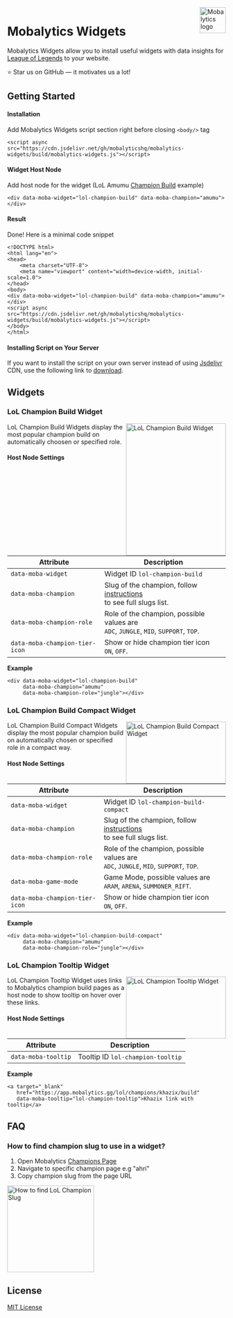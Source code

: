<a href="https://mobalytics.gg/">
    <img src="https://fastcdn.mobalytics.gg/assets/common/icons/mobalytics-logo/logo-mobalytics-collapsed.svg" alt="Mobalytics logo" title="Mobalytics" align="right" height="60" />
</a>

# Mobalytics Widgets

Mobalytics Widgets allow you to install useful widgets with data insights for [League of Legends](https://app.mobalytics.gg/) to your website.

:star: Star us on GitHub — it motivates us a lot!

## Getting Started

#### Installation

Add Mobalytics Widgets script section right before closing `<body/>` tag
```
<script async src="https://cdn.jsdelivr.net/gh/mobalyticshq/mobalytics-widgets/build/mobalytics-widgets.js"></script>
```

#### Widget Host Node

Add host node for the widget (LoL Amumu [Champion Build](#) example)
```
<div data-moba-widget="lol-champion-build" data-moba-champion="amumu"></div>
```

#### Result

Done! Here is a minimal code snippet
```
<!DOCTYPE html>
<html lang="en">
<head>
    <meta charset="UTF-8">
    <meta name="viewport" content="width=device-width, initial-scale=1.0">
</head>
<body>
<div data-moba-widget="lol-champion-build" data-moba-champion="amumu"></div>
<script async src="https://cdn.jsdelivr.net/gh/mobalyticshq/mobalytics-widgets/build/mobalytics-widgets.js"></script>
</body>
</html>
```

#### Installing Script on Your Server
If you want to install the script on your own server instead of using [Jsdelivr](https://cdn.jsdelivr.net) CDN, use the following link to <a href="https://cdn.jsdelivr.net/gh/mobalyticshq/mobalytics-widgets/build/mobalytics-widgets.js" target="_blank" download="mobalytics-widgets.js">download</a>.

## Widgets

### LoL Champion Build Widget

<img src="https://cdn.mobalytics.gg/assets/common/images/mobalytics-widgets-repo/readme-lol-champion-build-widget.png" align="right"
     alt="LoL Champion Build Widget" width="230" height="305">

LoL Champion Build Widgets display the most popular champion build on automatically choosen or specified role.

#### Host Node Settings

| Attribute | Description |
| --- | --- |
| `data-moba-widget` | Widget ID `lol-champion-build` |
| `data-moba-champion` | Slug of the champion, follow [instructions](#)<br/>to see full slugs list. |
| `data-moba-champion-role` | Role of the champion, possible values are<br/>`ADC`, `JUNGLE`, `MID`, `SUPPORT`, `TOP`. |
| `data-moba-champion-tier-icon` | Show or hide champion tier icon<br/>`ON`, `OFF`. |

**Example**
```
<div data-moba-widget="lol-champion-build"
     data-moba-champion="amumu"
     data-moba-champion-role="jungle"></div>
```

### LoL Champion Build Compact Widget

<img src="https://cdn.mobalytics.gg/assets/common/images/mobalytics-widgets-repo/readme-lol-champion-build-compact-widget.png?1" align="right"
     alt="LoL Champion Build Compact Widget" width="230" height="143">

LoL Champion Build Compact Widgets display the most popular champion build on automatically chosen or specified role in a compact way.

#### Host Node Settings

| Attribute | Description                                                                             |
| --- |-----------------------------------------------------------------------------------------|
| `data-moba-widget` | Widget ID `lol-champion-build-compact`                                                  |
| `data-moba-champion` | Slug of the champion, follow [instructions](#)<br/>to see full slugs list.              |
| `data-moba-champion-role` | Role of the champion, possible values are<br/>`ADC`, `JUNGLE`, `MID`, `SUPPORT`, `TOP`. |
| `data-moba-game-mode` | Game Mode, possible values are<br/>`ARAM`, `ARENA`, `SUMMONER_RIFT`.            |
| `data-moba-champion-tier-icon` | Show or hide champion tier icon<br/>`ON`, `OFF`.                                        |

**Example**
```
<div data-moba-widget="lol-champion-build-compact"
     data-moba-champion="amumu"
     data-moba-champion-role="jungle"></div>
```

### LoL Champion Tooltip Widget

<img src="https://cdn.mobalytics.gg/assets/common/images/mobalytics-widgets-repo/readme-lol-champion-tooltip-widget.png" align="right"
     alt="LoL Champion Tooltip Widget" width="230" height="143">

LoL Champion Tooltip Widget uses links to Mobalytics champion build pages as a host node to show tooltip on hover over these links.

#### Host Node Settings

| Attribute | Description |
| --- | --- |
| `data-moba-tooltip` | Tooltip ID `lol-champion-tooltip` |

**Example**
```
<a target="_blank"
   href="https://app.mobalytics.gg/lol/champions/khazix/build"
   data-moba-tooltip="lol-champion-tooltip">Khazix link with tooltip</a>
```

## FAQ

### How to find champion slug to use in a widget?
1. Open Mobalytics [Champions Page](https://app.mobalytics.gg/lol/champions)
2. Navigate to specific champion page e.g "ahri"
3. Copy champion slug from the page URL

<img src="https://cdn.mobalytics.gg/assets/common/images/mobalytics-widgets-repo/readme-how-to-find-lol-champion-slug.jpg"
     alt="How to find LoL Champion Slug"  height="200">

## License
[MIT License](https://github.com/mobalyticshq/mobalytics-widgets/commit/729ed56ccc20de4e215c113a1402bf8249ae3d32)
